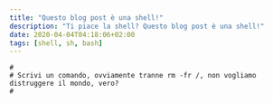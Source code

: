 ```yaml
---
title: "Questo blog post è una shell!"
description: "Ti piace la shell? Questo blog post è una shell!"
date: 2020-04-04T04:18:06+02:00
tags: [shell, sh, bash]
---
```


```shell {.is-terminal}
# 
# Scrivi un comando, ovviamente tranne rm -fr /, non vogliamo distruggere il mondo, vero?
# 
```
